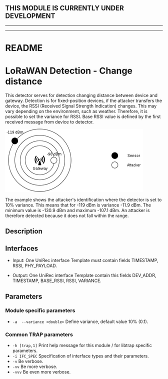 ## THIS MODULE IS CURRENTLY UNDER DEVELOPMENT
---

---
# README
# LoRaWAN Detection - Change distance
This detector serves for detection changing distance between device and gateway. Detection is for fixed-position devices, if the attacker transfers the device, the RSSI (Received Signal Strength Indication) changes. This may vary depending on the environment, such as weather. Therefore, it is possible to set the variance for RSSI. Base RSSI value is defined by the first received message from device to detector.

![alt text](https://github.com/gre0071/lora_detector_change_distance/blob/master/change_distance.png)

The example shows the attacker's identification where the detector is set to 10% variance. This means that for -119 dBm is variance -11.9 dBm. The minimum value is -130.9 dBm and maximum -107.1 dBm. An attacker is therefore detected because it does not fall within the range.

## Description
## Interfaces
- Input: One UniRec interface
Template must contain fields TIMESTAMP, RSSI, PHY_PAYLOAD.

- Output: One UniRec interface
Template contain this fields DEV_ADDR, TIMESTAMP, BASE_RSSI, RSSI, VARIANCE.
  
## Parameters
### Module specific parameters
- `-a  --variance <double>`         Define variance, default value 10% (0.1).

### Common TRAP parameters
- `-h [trap,1]`      Print help message for this module / for libtrap specific parameters.
- `-i IFC_SPEC`      Specification of interface types and their parameters.
- `-v`               Be verbose.
- `-vv`              Be more verbose.
- `-vvv`             Be even more verbose.
